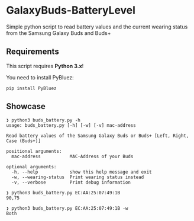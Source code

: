 # GalaxyBuds-BatteryLevel
Simple python script to read battery values and the current wearing status from the Samsung Galaxy Buds and Buds+

## Requirements

This script requires **Python 3.x**!

You need to install PyBluez:
```
pip install PyBluez
```

## Showcase

```
❯ python3 buds_battery.py -h
usage: buds_battery.py [-h] [-w] [-v] mac-address

Read battery values of the Samsung Galaxy Buds or Buds+ [Left, Right, Case (Buds+)]

positional arguments:
  mac-address           MAC-Address of your Buds

optional arguments:
  -h, --help            show this help message and exit
  -w, --wearing-status  Print wearing status instead
  -v, --verbose         Print debug information
```
```
❯ python3 buds_battery.py EC:AA:25:07:49:1B
90,75
```
```
❯ python3 buds_battery.py EC:AA:25:07:49:1B -w
Both
```
